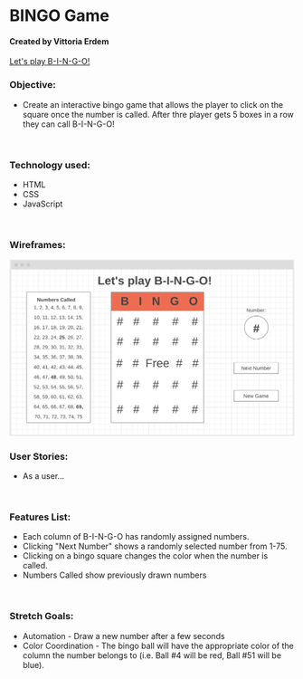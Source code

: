 # **BINGO Game**
#### Created by Vittoria Erdem

[Let's play B-I-N-G-O!](https://vittoriaerdem.github.io/bingo-game/)
<br> 

### **Objective:**
* Create an interactive bingo game that allows the player to click on the square once the number is called. After thre player gets 5 boxes in a row they can call B-I-N-G-O!
<br>

### **Technology used:**
* HTML
* CSS
* JavaScript
<br>

### **Wireframes:**
![bingo-wireframe](imgs/bingo-wireframe1.png)
<br>

### **User Stories:**
* As a user...

<br>

### **Features List:**
* Each column of B-I-N-G-O has randomly assigned numbers. 
* Clicking "Next Number" shows a randomly selected number from 1-75. 
* Clicking on a bingo square changes the color when the number is called. 
* Numbers Called show previously drawn numbers
<br>

### **Stretch Goals:**
* Automation - Draw a new number after a few seconds
* Color Coordination - The bingo ball will have the appropriate color of the column the number belongs to (i.e. Ball #4 will be red, Ball #51 will be blue). 

